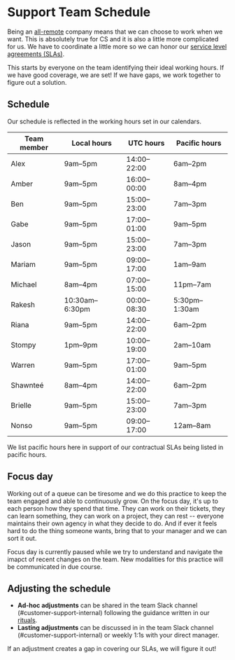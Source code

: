 # Support Team Schedule

Being an [all-remote](../../../../company-info-and-process/remote/index.md) company means that we can choose to work when we want. This is absolutely true for CS and it is also a little more complicated for us. We have to coordinate a little more so we can honor our [service level agreements (SLAs)](../index.md#our-service-level-agreements-slas).

This starts by everyone on the team identifying their ideal working hours. If we have good coverage, we are set! If we have gaps, we work together to figure out a solution.

## Schedule

Our schedule is reflected in the working hours set in our calendars.

| Team member | Local hours    | UTC hours   | Pacific hours |
| ----------- | -------------- | ----------- | ------------- |
| Alex        | 9am–5pm        | 14:00–22:00 | 6am–2pm       |
| Amber       | 9am–5pm        | 16:00–00:00 | 8am–4pm       |
| Ben         | 9am–5pm        | 15:00–23:00 | 7am–3pm       |
| Gabe        | 9am–5pm        | 17:00–01:00 | 9am–5pm       |
| Jason       | 9am–5pm        | 15:00–23:00 | 7am–3pm       |
| Mariam      | 9am–5pm        | 09:00–17:00 | 1am–9am       |
| Michael     | 8am–4pm        | 07:00–15:00 | 11pm–7am      |
| Rakesh      | 10:30am–6:30pm | 00:00–08:30 | 5:30pm–1:30am |
| Riana       | 9am–5pm        | 14:00–22:00 | 6am–2pm       |
| Stompy      | 1pm–9pm        | 10:00–19:00 | 2am–10am      |
| Warren      | 9am–5pm        | 17:00–01:00 | 9am–5pm       |
| Shawnteé    | 8am–4pm        | 14:00–22:00 | 6am–2pm       |
| Brielle     | 9am–5pm        | 15:00–23:00 | 7am–3pm       |
| Nonso       | 9am–5pm        | 09:00–17:00 | 12am–8am      |

We list pacific hours here in support of our contractual SLAs being listed in pacific hours.

## Focus day
Working out of a queue can be tiresome and we do this practice to keep the team engaged and able to continuously grow. On the focus day, it's up to each person how they spend that time. They can work on their tickets, they can learn something, they can work on a project, they can rest -- everyone maintains their own agency in what they decide to do. And if ever it feels hard to do the thing someone wants, bring that to your manager and we can sort it out.

Focus day is currently paused while we try to understand and navigate the imapct of recent changes on the team. New modalities for this practice will be communicated in due course.

## Adjusting the schedule

- **Ad-hoc adjustments** can be shared in the team Slack channel (#customer-support-internal) following the guidance written in our [rituals](../team-culture/index.md).
- **Lasting adjustments** can be discussed in in the team Slack channel (#customer-support-internal) or weekly 1:1s with your direct manager.

If an adjustment creates a gap in covering our SLAs, we will figure it out!
